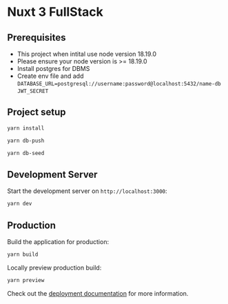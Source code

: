 # Nuxt 3 FullStack

## Prerequisites
* This project when intital use node version 18.19.0
* Please ensure your node version is >= 18.19.0
* Install postgres for DBMS
* Create env file and add 
`DATABASE_URL=postgresql://username:password@localhost:5432/name-db`<br />
`JWT_SECRET`

## Project setup
```bash
yarn install
```
```bash
yarn db-push
```
```bash
yarn db-seed
```

## Development Server

Start the development server on `http://localhost:3000`:

```bash
yarn dev
```

## Production

Build the application for production:

```bash
yarn build
```

Locally preview production build:

```bash
yarn preview
```

Check out the [deployment documentation](https://nuxt.com/docs/getting-started/deployment) for more information.
